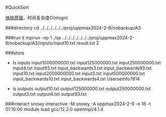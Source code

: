 #QuickSort

[快排原理](https://blog.csdn.net/qq_39181839/article/details/109478094)，时间复杂度O(nlogn)

###directory
cd ../../../../../../proj/uppmax2024-2-9/nobackup/A3

###run it
mpirun -np 1 ./qs ../../../../../../../proj/uppmax2024-2-9/nobackup/A3/inputs/input10.txt result.txt 2

###store
- ls inputs
input1000000000.txt  input125000000.txt   input250000000.txt  input4.txt          input93.txt            input_backwards3.txt  input_backwards93.txt
input10.txt          input2000000000.txt  input3.txt          input500000000.txt  input_backwards10.txt  input_backwards4.txt  Usersemfo7814

- ls outputs
output10.txt  output125000000.txt  output250000000.txt  output3.txt  output4.txt  output93.txt

###interact snowy
interactive -M snowy -A uppmax2024-2-9 -n 16 -t 01:10:00
module load gcc/12.2.0 openmpi/4.1.4